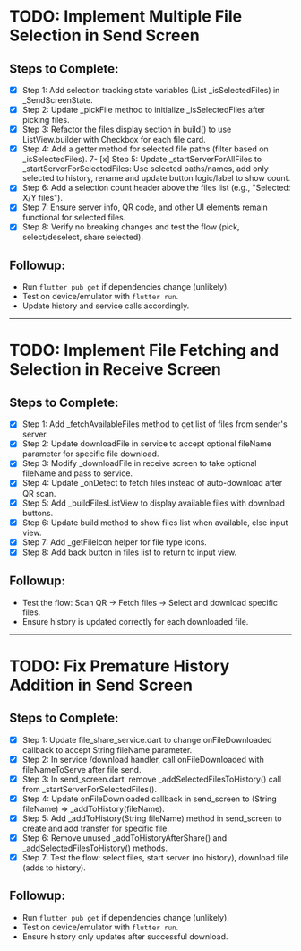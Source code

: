 # TODO: Implement Multiple File Selection in Send Screen

## Steps to Complete:

- [x] Step 1: Add selection tracking state variables (List<bool> _isSelectedFiles) in _SendScreenState.
- [x] Step 2: Update _pickFile method to initialize _isSelectedFiles after picking files.
- [x] Step 3: Refactor the files display section in build() to use ListView.builder with Checkbox for each file card.
- [x] Step 4: Add a getter method for selected file paths (filter based on _isSelectedFiles).
7- [x] Step 5: Update _startServerForAllFiles to _startServerForSelectedFiles: Use selected paths/names, add only selected to history, rename and update button logic/label to show count.
- [x] Step 6: Add a selection count header above the files list (e.g., "Selected: X/Y files").
- [x] Step 7: Ensure server info, QR code, and other UI elements remain functional for selected files.
- [x] Step 8: Verify no breaking changes and test the flow (pick, select/deselect, share selected).

## Followup:
- Run `flutter pub get` if dependencies change (unlikely).
- Test on device/emulator with `flutter run`.
- Update history and service calls accordingly.

---

# TODO: Implement File Fetching and Selection in Receive Screen

## Steps to Complete:

- [x] Step 1: Add _fetchAvailableFiles method to get list of files from sender's server.
- [x] Step 2: Update downloadFile in service to accept optional fileName parameter for specific file download.
- [x] Step 3: Modify _downloadFile in receive screen to take optional fileName and pass to service.
- [x] Step 4: Update _onDetect to fetch files instead of auto-download after QR scan.
- [x] Step 5: Add _buildFilesListView to display available files with download buttons.
- [x] Step 6: Update build method to show files list when available, else input view.
- [x] Step 7: Add _getFileIcon helper for file type icons.
- [x] Step 8: Add back button in files list to return to input view.

## Followup:
- Test the flow: Scan QR -> Fetch files -> Select and download specific files.
- Ensure history is updated correctly for each downloaded file.

---

# TODO: Fix Premature History Addition in Send Screen

## Steps to Complete:

- [x] Step 1: Update file_share_service.dart to change onFileDownloaded callback to accept String fileName parameter.
- [x] Step 2: In service /download handler, call onFileDownloaded with fileNameToServe after file send.
- [x] Step 3: In send_screen.dart, remove _addSelectedFilesToHistory() call from _startServerForSelectedFiles().
- [x] Step 4: Update onFileDownloaded callback in send_screen to (String fileName) => _addToHistory(fileName).
- [x] Step 5: Add _addToHistory(String fileName) method in send_screen to create and add transfer for specific file.
- [x] Step 6: Remove unused _addToHistoryAfterShare() and _addSelectedFilesToHistory() methods.
- [x] Step 7: Test the flow: select files, start server (no history), download file (adds to history).

## Followup:
- Run `flutter pub get` if dependencies change (unlikely).
- Test on device/emulator with `flutter run`.
- Ensure history only updates after successful download.
